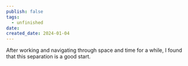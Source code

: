 ```yaml
---
publish: false
tags:
  - unfinished
date: 
created_date: 2024-01-04
---
```

After working and navigating through space and time for a while, I found that this separation is a good start.